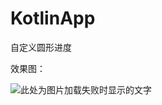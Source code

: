 # KotlinApp
自定义圆形进度

效果图：

![此处为图片加载失败时显示的文字](https://github.com/liuyangqiao/KotlinApp/master/raw/jdfw.gif)

